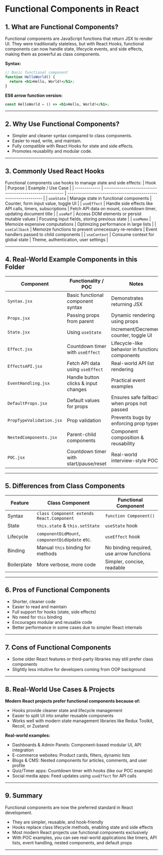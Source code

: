 # Functional Components in React

## 1. What are Functional Components?

Functional components are JavaScript functions that return JSX to render UI.
They were traditionally stateless, but with React Hooks, functional components can now handle state, lifecycle events, and side effects, making them as powerful as class components.

**Syntax:**
```jsx
// Basic functional component
function HelloWorld() {
  return <h1>Hello, World!</h1>;
}
```

**ES6 arrow function version:**
```jsx
const HelloWorld = () => <h1>Hello, World!</h1>;
```

---

## 2. Why Use Functional Components?

- Simpler and cleaner syntax compared to class components.
- Easier to read, write, and maintain.
- Fully compatible with React Hooks for state and side effects.
- Promotes reusability and modular code.

---

## 3. Commonly Used React Hooks

Functional components use hooks to manage state and side effects:
| Hook          | Purpose                                                   | Example / Use Case                                                |
| ------------- | --------------------------------------------------------- | ----------------------------------------------------------------- |
| `useState`    | Manage state in functional components                     | Counter, form input value, toggle UI                              |
| `useEffect`   | Handle side effects like API calls, timers, subscriptions | Fetch API data on mount, countdown timer, updating document title |
| `useRef`      | Access DOM elements or persist mutable values             | Focusing input fields, storing previous state                     |
| `useMemo`     | Memoize expensive computations                            | Optimizing performance in large lists                             |
| `useCallback` | Memoize functions to prevent unnecessary re-renders       | Event handlers passed to child components                         |
| `useContext`  | Consume context for global state                          | Theme, authentication, user settings                              |

---

## 4. Real-World Example Components in this Folder
| Component                | Functionality / POC                    | Notes                                            |
| ------------------------ | -------------------------------------- | ------------------------------------------------ |
| `Syntax.jsx`             | Basic functional component syntax      | Demonstrates returning JSX                       |
| `Props.jsx`              | Passing props from parent              | Dynamic rendering using props                    |
| `State.jsx`              | Using `useState`                       | Increment/Decrement counter, toggle UI           |
| `Effect.jsx`             | Countdown timer with `useEffect`       | Lifecycle-like behavior in functional components |
| `EffectsAPI.jsx`         | Fetch API data using `useEffect`       | Real-world API list rendering                    |
| `EventHandling.jsx`      | Handle button clicks & input changes   | Practical event examples                         |
| `DefaultProps.jsx`       | Default values for props               | Ensures safe fallback when props not passed      |
| `PropTypeValidation.jsx` | Prop validation                        | Prevents bugs by enforcing prop types            |
| `NestedComponents.jsx`   | Parent-child components                | Component composition & reusability              |
| `POC.jsx`                | Countdown timer with start/pause/reset | Real-world interview-style POC                   |

---

## 5. Differences from Class Components
| Feature     | Class Component                                | Functional Component                     |
| ----------- | ---------------------------------------------- | ---------------------------------------- |
| Syntax      | `class Component extends React.Component`      | `function Component()`                   |
| State       | `this.state` & `this.setState`                 | `useState` hook                          |
| Lifecycle   | `componentDidMount`, `componentDidUpdate` etc. | `useEffect` hook                         |
| Binding     | Manual `this` binding for methods              | No binding required, use arrow functions |
| Boilerplate | More verbose, more code                        | Simpler, concise, readable               |

---

## 6. Pros of Functional Components

- Shorter, cleaner code
- Easier to read and maintain
- Full support for hooks (state, side effects)
- No need for `this` binding
- Encourages modular and reusable code
- Better performance in some cases due to simpler React internals

---

## 7. Cons of Functional Components

- Some older React features or third-party libraries may still prefer class components
- Slightly less intuitive for developers coming from OOP background

---

## 8. Real-World Use Cases & Projects

**Modern React projects prefer functional components because of:**
- Hooks provide cleaner state and lifecycle management
- Easier to split UI into smaller reusable components
- Works well with modern state management libraries like Redux Toolkit, Recoil, or Zustand

**Real-world examples:**
- Dashboards & Admin Panels: Component-based modular UI, API integration
- E-commerce websites: Product cards, filters, dynamic lists
- Blogs & CMS: Nested components for articles, comments, and user profile
- Quiz/Timer apps: Countdown timer with hooks (like our POC example)
- Social media apps: Feed updates using `useEffect` for API calls

---

## 9. Summary

Functional components are now the preferred standard in React development.
- They are simpler, reusable, and hook-friendly
- Hooks replace class lifecycle methods, enabling state and side effects
- Most modern React projects use functional components exclusively
- With POC examples, you can see real-world applications like timers, API lists, event handling, nested components, and default props

---